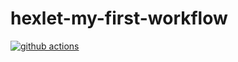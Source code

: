 # hexlet-my-first-workflow

[![github actions](https://github.com/SafronovPavel/hexlet-my-first-workflow/workflows/hello-world.yml/badge.svg)](https://github.com/SafronovPavel/hexlet-my-first-workflow/actions)